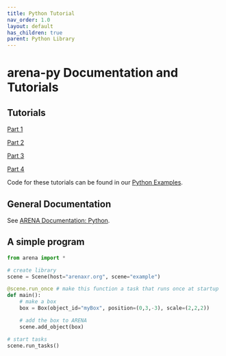 ```yaml
---
title: Python Tutorial
nav_order: 1.0
layout: default
has_children: true
parent: Python Library
---
```


# arena-py Documentation and Tutorials

## Tutorials
[Part 1](beginner.md)

[Part 2](intermediate.md)

[Part 3](novice.md)

[Part 4](advanced.md)

Code for these tutorials can be found in our [Python Examples](https://github.com/arenaxr/arena-py/tree/master/examples/tutorial).

## General Documentation
See [ARENA Documentation: Python](/content/python/).

## A simple program
```python
from arena import *

# create library
scene = Scene(host="arenaxr.org", scene="example")

@scene.run_once # make this function a task that runs once at startup
def main():
    # make a box
    box = Box(object_id="myBox", position=(0,3,-3), scale=(2,2,2))

    # add the box to ARENA
    scene.add_object(box)

# start tasks
scene.run_tasks()
```
